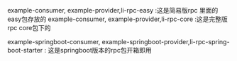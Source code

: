 example-consumer, example-provider,li-rpc-easy :这是简易版rpc 里面的easy包存放的
example-consumer, example-provider,li-rpc-core :这是完整版rpc core包下的

example-springboot-consumer, example-springboot-provider,li-rpc-spring-boot-starter :
这是springboot版本的rpc包开箱即用
